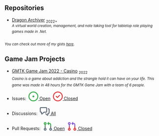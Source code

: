 ## Repositories

- [Dragon Archiver](https://github.com/WizWorksInc/DragonArchiver) <sub>2022+</sub><br /><sup>_A virtual world creation, management, and note taking tool for tabletop role playing games made in .Net._</sup>
> </details>
<sub>_You can check out more of my gists [here](https://gist.github.com/Rinzii)._</sub>

## Game Jam Projects
- [GMTK Game Jam 2022 - Casino](https://fatal7x.itch.io/gmtk2022-casino) <sub>2022</sub><br /><sub>_Casino is a game about addiction and the strangle hold it can have on your life. This game was made in 48 hours for the GMTK Game Jam with a team of 6 people._</sub>

- Issues: &nbsp;<a href="https://github.com/search?q=author%3ARinzii+is%3Aissue+is%3Aopen"><sub><img src="https://raw.githubusercontent.com/ZacharyPatten/ZacharyPatten/main/Resources/GitHub/issue-open.svg" title="Go To Open Issues"></sub> Open</a> &nbsp;<a href="https://github.com/search?q=author%3ARinzii+is%3Aissue+is%3Aclosed"><sub><img src="https://raw.githubusercontent.com/ZacharyPatten/ZacharyPatten/main/Resources/GitHub/issue-closed.svg" title="Go To Closed Issues"></sub> Closed</a>
- Discussions: &nbsp;<a href="https://github.com/search?q=author%3ARinzii&type=discussions"><sub><img src="https://raw.githubusercontent.com/ZacharyPatten/ZacharyPatten/main/Resources/GitHub/comment-discussion-16.svg" title="Go To Discussions"></sub> All</a>
- Pull Requests: &nbsp;<a href="https://github.com/search?q=is%3Aopen+is%3Apull-request+author%3ARinzii+archived%3Afalse"><sub><img src="https://raw.githubusercontent.com/ZacharyPatten/ZacharyPatten/main/Resources/GitHub/git-pull-request-16.svg" title="Go To Open Pull Requests"></sub> Open</a> &nbsp;<a href="https://github.com/search?q=is%3Aclosed+is%3Apull-request+author%3ARinzii+archived%3Afalse"><sub><img src="https://raw.githubusercontent.com/ZacharyPatten/ZacharyPatten/main/Resources/GitHub/git-pull-request-closed-16.svg" title="Go To Closed Pull Requests"></sub> Closed</a>

